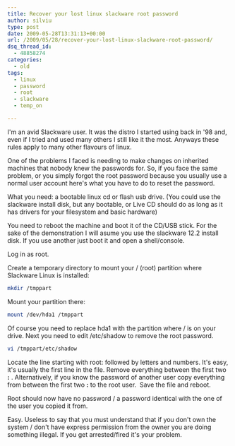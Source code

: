 ```yaml
---
title: Recover your lost linux slackware root password
author: silviu
type: post
date: 2009-05-28T13:31:13+00:00
url: /2009/05/28/recover-your-lost-linux-slackware-root-password/
dsq_thread_id:
  - 48858274
categories:
  - old
tags:
  - linux
  - password
  - root
  - slackware
  - temp_on

---
```

I'm an avid Slackware user. It was the distro I started using back in '98 and, even if I tried and used many others I still like it the most. Anyways these rules apply to many other flavours of linux.

One of the problems I faced is needing to make changes on inherited machines that nobody knew the passwords for. So, if you face the same problem, or you simply forgot the root password because you usually use a normal user account here's what you have to do to reset the password.

What you need: a bootable linux cd or flash usb drive. (You could use the slackware install disk, but any bootable, or Live CD should do as long as it has drivers for your filesystem and basic hardware)

You need to reboot the machine and boot it of the CD/USB stick. For the sake of the demonstration I will asume you use the slackware 12.2 install disk. If you use another just boot it and open a shell/console.

Log in as root.

Create a temporary directory to mount your / (root) partition where Slackware Linux is installed:

```bash
mkdir /tmppart
```

Mount your partition there:

```bash
mount /dev/hda1 /tmppart
```

Of course you need to replace hda1 with the partition where / is on your drive. Next you need to edit /etc/shadow to remove the root password.

```bash
vi /tmppart/etc/shadow
```

Locate the line starting with root: followed by letters and numbers. It's easy, it's usually the first line in the file. Remove everything between the first two **:** . Alternatively, if you know the password of another user copy everything from between the first two **:** to the root user.  Save the file and reboot.

Root should now have no password / a password identical with the one of the user you copied it from.

Easy. Useless to say that you must understand that if you don't own the system / don't have express permission from the owner you are doing something illegal. If you get arrested/fired it's your problem.
